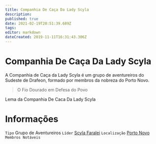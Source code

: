 ```yaml
---
title: Companhia De Caça Da Lady Scyla
description: 
published: true
date: 2021-02-19T20:51:39.689Z
tags: 
editor: markdown
dateCreated: 2019-11-11T16:31:43.306Z
---
```


<!-- SUBTITLE: Visão geral sobre Companhia De Caça Da Lady Scyla -->

# Companhia De Caça Da Lady Scyla
A Companhia de Caça da Lady Scyla é um grupo de aventureiros do Sudeste de Drafeon, formado por membros da nobreza do Porto Novo.

> O Fio Dourado em Defesa do Povo

Lema da Companhia De Caca Da Lady Scyla

# Informações
`Tipo` Grupo de Aventureiros
`Líder` [Scyla Faralei]()
`Localização` [Porto Novo](http://localhost/en/lugares/plano-material/drafeon/sudeste-de-drafeon/porto-novo)
`Membros Notáveis`


